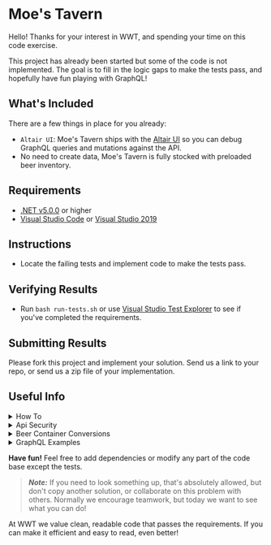 # Moe's Tavern

Hello! Thanks for your interest in WWT, and spending your time on this code exercise.

This project has already been started but some of the code is not implemented. The goal is to fill in the logic gaps to make the tests pass, and hopefully have fun playing with GraphQL!

## What's Included

There are a few things in place for you already:

- `Altair UI`: Moe's Tavern ships with the <a href="https://altair.sirmuel.design/">Altair UI</a> so you can debug GraphQL queries and mutations against the API.
- No need to create data, Moe's Tavern is fully stocked with preloaded beer inventory.

## Requirements

- <a href="https://dotnet.microsoft.com/download/dotnet/5.0">.NET v5.0.0</a> or higher
- <a href="https://code.visualstudio.com/">Visual Studio Code</a> or <a href="https://visualstudio.microsoft.com/vs/">Visual Studio 2019</a>

## Instructions

- Locate the failing tests and implement code to make the tests pass.

## Verifying Results

- Run `bash run-tests.sh` or use <a href="https://docs.microsoft.com/en-us/visualstudio/test/run-unit-tests-with-test-explorer?view=vs-2019">Visual Studio Test Explorer</a> to see if you've completed the requirements.

## Submitting Results

Please fork this project and implement your solution. Send us a link to your repo, or send us a zip file of your implementation.

## Useful Info

<details>
<Summary>How To</Summary>

- Build - `bash build.sh`
- Run tests - `bash run-tests.sh`
- Start API - `bash start.sh`
- Access AltairUI - https://localhost:5001/ui/altair
</details>

<details>
<Summary>Api Security</Summary>

- Moe's Tavern API will only let authorized clients POST requests.
- Add Key/Value pair to the Request Header 
    - Key `Authorization` and Value `Bearer 87c4705d-f4fe-489f-b4d3-dae2c774c2e7`
</details>

<details>
<Summary>Beer Container Conversions</Summary>

Helpful details when Moe sells beer.

| Size | Half Pint | Pint | Growler | Sixth Barrel | Quarter Barrel | Half Barrel | Barrel |
| ------ | ------ | ------ | ------ | ------ | ------ | ------ | ------ |
**Ounces** | 8 | 16 | 64 | 661 | 992 | 1984 | 3968

</details>

<details>
<Summary>GraphQL Examples</Summary>

### Whats on Tap?

To return all items in Moes' inventory.

```graphql
query WhatsOnTap{
  whatsOnTap{
    barrelage
    name,
    style
    id
  }
}
```

### Find Beer

To find a beer in the inventory by id.

```graphql
query FindBeer{
  findBeer(id: 4){
    barrelage
    id
    name
    style
  }
}
```

### Add Beer

To add a beer to Moes' inventory.

```graphql
mutation AddBeer($beer : AddBeer!){
  addBeer(beer: $beer){
    barrelage
    id
    name
    style
  }
}
```

#### Variables

```json
{
  "beer":  {
    "id" : 10,
    "barrelage" : 10,
    "name": "Duff's Private Reserve",
    "style": "Belgian Tripel"
  }
}
```

### Sold Beer

Moe sold a beer and needs to update his inventory accordingly.

```graphql
mutation SoldBeer($beer: SoldBeer!){
  soldBeer(beer: $beer){
    id,
    barrelage,
    name,
    style
  }
}
```

#### Variables

```json
{
  "beer" : {
    "id" : 1,
    "quantity":  20,
    "container": "PINT"
  }
}
```

### Delete Beer

To remove an inventory item by id.

```graphql
mutation DeleteBeer{
  deleteBeer(id: 1)
}
```

</details>

**Have fun!** Feel free to add dependencies or modify any part of the code base except the tests.

>***Note:*** If you need to look something up, that's absolutely allowed, but don't copy another solution, or collaborate on this problem with others. Normally we encourage teamwork, but today we want to see what you can do!

At WWT we value clean, readable code that passes the requirements. If you can make it efficient and easy to read, even better!
